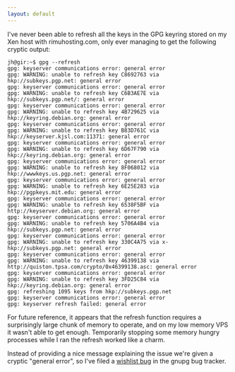 ```yaml
---
layout: default
---
```

I've never been able to refresh all the keys in the GPG keyring stored on my Xen host with rimuhosting.com, only ever managing to get the following cryptic output:

    jh@gir:~$ gpg --refresh
    gpg: keyserver communications error: general error
    gpg: WARNING: unable to refresh key C8692763 via hkp://subkeys.pgp.net: general error
    gpg: keyserver communications error: general error
    gpg: WARNING: unable to refresh key C6B3AE7E via hkp://subkeys.pgp.net/: general error
    gpg: keyserver communications error: general error
    gpg: WARNING: unable to refresh key 4B729625 via hkp://keyring.debian.org: general error
    gpg: keyserver communications error: general error
    gpg: WARNING: unable to refresh key B83D761C via hkp://keyserver.kjsl.com:11371: general error
    gpg: keyserver communications error: general error
    gpg: WARNING: unable to refresh key 6D67F790 via hkp://keyring.debian.org: general error
    gpg: keyserver communications error: general error
    gpg: WARNING: unable to refresh key 8F068012 via hkp://wwwkeys.us.pgp.net: general error
    gpg: keyserver communications error: general error
    gpg: WARNING: unable to refresh key 6E25E283 via hkp://pgpkeys.mit.edu: general error
    gpg: keyserver communications error: general error
    gpg: WARNING: unable to refresh key 6538F5BF via http://keyserver.debian.org: general error
    gpg: keyserver communications error: general error
    gpg: WARNING: unable to refresh key 5706A4B4 via hkp://subkeys.pgp.net: general error
    gpg: keyserver communications error: general error
    gpg: WARNING: unable to refresh key 330C4A75 via x-hkp://subkeys.pgp.net: general error
    gpg: keyserver communications error: general error
    gpg: WARNING: unable to refresh key 46399138 via http://quiston.tpsa.com/crypto/0x46399138.asc: general error
    gpg: keyserver communications error: general error
    gpg: WARNING: unable to refresh key 3FD25C84 via hkp://keyring.debian.org: general error
    gpg: refreshing 1095 keys from hkp://subkeys.pgp.net
    gpg: keyserver communications error: general error
    gpg: keyserver refresh failed: general error

For future reference, it appears that the refresh function requires a surprisingly large chunk of memory to operate, and on my low memory VPS it wasn't able to get enough. Temporarily stopping some memory hungry processes while I ran the refresh worked like a charm.

Instead of providing a nice message explaining the issue we're given a cryptic "general error", so I've filed a [wishlist bug](https://bugs.g10code.com/gnupg/issue790) in the gnupg bug tracker.
